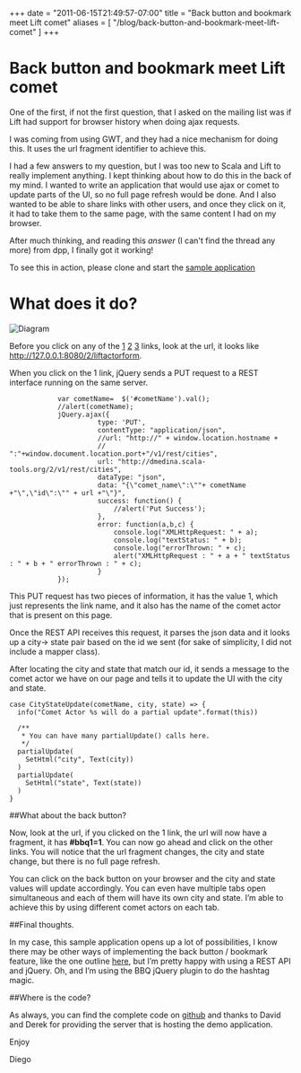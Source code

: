 +++
date = "2011-06-15T21:49:57-07:00"
title = "Back button and bookmark meet Lift comet"
aliases = [
	"/blog/back-button-and-bookmark-meet-lift-comet"
]
+++

[title=]: /
[category: Lift]: /
[date: 2011/06/15]: /
[tags: {ajax, backbutton, bbq, bookmark, comet, jquery, lift, liftweb, scala}]: /

# Back button and bookmark meet Lift comet

One of the first, if not the first question, that I asked on the mailing list was if Lift had support for browser history when doing ajax requests.

I was coming from using GWT, and they had a nice mechanism for doing this. It uses the url fragment identifier to achieve this.

I had a few answers to my question, but I was too new to Scala and Lift to really implement anything.
I kept thinking about how to do this in the back of my mind. I wanted to write an application that would use ajax or comet to update parts of the UI, so no full page refresh would be done. And I also wanted to be able to share links with other users, and once they click on it, it had to take them to the same page, with the same content I had on my browser.

After much thinking, and reading this _answer_ (I can't find the thread any more) from dpp, I finally got it working!

To see this in action, please clone and start the [sample application](https://github.com/fmpwizard/lift-comet-history)

# What does it do?

![Diagram](/images/27764656-back-button-lift-comet.png)

Before you click on any of the [1](http://127.0.0.1:8080/2/liftactorform#bbq1=1) [2](http://127.0.0.1:8080/2/liftactorform#bbq1=2) [3](http://127.0.0.1:8080/2/liftactorform#bbq1=3) links, look at the url, it looks like http://127.0.0.1:8080/2/liftactorform.

When you click on the 1 link, jQuery sends a PUT request to a REST interface running on the same server.

```
            var cometName=  $('#cometName').val();
            //alert(cometName);
            jQuery.ajax({
                      type: 'PUT',
                      contentType: "application/json",
                      //url: "http://" + window.location.hostname +
                      //  ":"+window.document.location.port+"/v1/rest/cities",
                      url: "http://dmedina.scala-tools.org/2/v1/rest/cities",
                      dataType: "json",
                      data: "{\"comet_name\":\""+ cometName +"\",\"id\":\"" + url +"\"}",
                      success: function() {
                          //alert('Put Success');
                      },
                      error: function(a,b,c) {
                          console.log("XMLHttpRequest: " + a);
                          console.log("textStatus: " + b);
                          console.log("errorThrown: " + c);
                          alert("XMLHttpRequest : " + a + " textStatus : " + b + " errorThrown : " + c);
                      }
            });
```

This PUT request has two pieces of information, it has the value 1, which just represents the link name, and it also has the name of the comet actor that is present on this page.

Once the REST API receives this request, it parses the json data and it looks up a city-> state pair based on the id we sent (for sake of simplicity, I did not include a mapper class).

After locating the city and state that match our id, it sends a message to the comet actor we have on our page and tells it to update the UI with the city and state.

```
case CityStateUpdate(cometName, city, state) => {
  info("Comet Actor %s will do a partial update".format(this))

  /**
   * You can have many partialUpdate() calls here.
   */
  partialUpdate(
    SetHtml("city", Text(city))
  )
  partialUpdate(
    SetHtml("state", Text(state))
  )
}
```

##What about the back button?

Now, look at the url, if you clicked on the 1 link, the url will now have a fragment, it has **#bbq1=1**. You can now go ahead and click on the other links. You will notice that the url fragment changes, the city and state change, but there is no full page refresh.

You can click on the back button on your browser and the city and state values will update accordingly. You can even have multiple tabs open simultaneous and each of them will have its own city and state. I’m able to achieve this by using different comet actors on each tab.

##Final thoughts.

In my case, this sample application opens up a lot of possibilities, I know there may be other ways of implementing the back button / bookmark feature, like the one outline [here](https://groups.google.com/forum/#!topic/liftweb/_A-Zg7oFBhQ), but I’m pretty happy with using a REST API and jQuery. Oh, and I’m using the BBQ jQuery plugin to do the hashtag magic.

##Where is the code?

As always, you can find the complete code on [github](https://github.com/fmpwizard/lift-comet-history) and thanks to David and Derek for providing the server that is hosting the demo application.

Enjoy

  Diego
